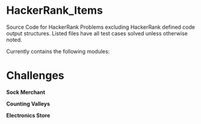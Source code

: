 # HackerRank_Items
Source Code for HackerRank Problems excluding HackerRank defined code output structures.
Listed files have all test cases solved unless otherwise noted.

Currently contains the following modules:

# Challenges

**Sock Merchant**

**Counting Valleys**

**Electronics Store**
